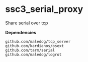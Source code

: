 ssc3_serial_proxy
===========
Share serial over tcp

**Dependencies**
```
github.com/maledog/tcp_server
github.com/kardianos/osext
github.com/tarm/serial
github.com/maledog/logrot
```
